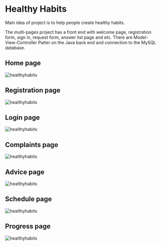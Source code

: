 # **Healthy Habits**

Main idea of project is to help people create healthy habits.

The multi-pages project has a front end with welcome page, registration form, sign in, request form,
answer list page and etc. There are Model-View-Controller Patter on the Java back end and connection to the MySQL database.

## Home page
![healthyhabits](./screenshots/home.jpg)

## Registration page
![healthyhabits](./screenshots/registration.jpg)

## Login page
![healthyhabits](./screenshots/login.jpg)

## Complaints page
![healthyhabits](./screenshots/complaints.jpg)

## Advice page
![healthyhabits](./screenshots/advices.jpg)

## Schedule page
![healthyhabits](./screenshots/schedule.jpg)

## Progress page
![healthyhabits](./screenshots/progress.jpg)
